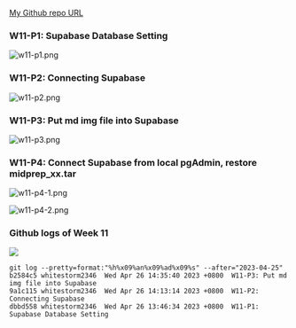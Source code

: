 [My Github repo URL](https://github.com/whitestorm2346/1112-2A-db-demo-410411218)

### W11-P1: Supabase Database Setting

![w11-p1.png](https://knydzmtaffycodqcbnhz.supabase.co/storage/v1/object/public/demo-18/md_2A_img/w11-p1.png)

### W11-P2: Connecting Supabase

![w11-p2.png](https://knydzmtaffycodqcbnhz.supabase.co/storage/v1/object/public/demo-18/md_2A_img/w11-p2.png)

### W11-P3: Put md img file into Supabase

![w11-p3.png](https://knydzmtaffycodqcbnhz.supabase.co/storage/v1/object/public/demo-18/md_2A_img/w11-p3.png)

### W11-P4: Connect Supabase from local pgAdmin, restore midprep_xx.tar

![w11-p4-1.png](https://knydzmtaffycodqcbnhz.supabase.co/storage/v1/object/public/demo-18/md_2A_img/w11-p4-1.png)

![w11-p4-2.png](https://knydzmtaffycodqcbnhz.supabase.co/storage/v1/object/public/demo-18/md_2A_img/w11-p4-2.png)

### Github logs of Week 11

![](w11-logs.png)

```
git log --pretty=format:"%h%x09%an%x09%ad%x09%s" --after="2023-04-25"
b2584c5 whitestorm2346  Wed Apr 26 14:35:40 2023 +0800  W11-P3: Put md img file into Supabase
9a1c115 whitestorm2346  Wed Apr 26 14:13:14 2023 +0800  W11-P2: Connecting Supabase
dbbd558 whitestorm2346  Wed Apr 26 13:46:34 2023 +0800  W11-P1: Supabase Database Setting
```

